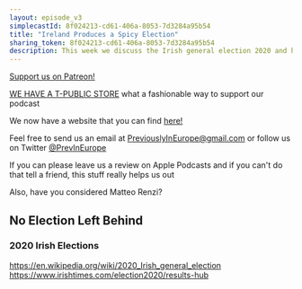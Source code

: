 ```yaml
---
layout: episode_v3
simplecastId: 8f024213-cd61-406a-8053-7d3284a95b54
title: "Ireland Produces a Spicy Election"
sharing_token: 8f024213-cd61-406a-8053-7d3284a95b54
description: This week we discuss the Irish general election 2020 and how a 2 party system has suddenly become 3 roughly equally popular parties... but all hovering below a quarter of the vote.
---
```


<p><a href="https://www.patreon.com/previouslyineurope">Support us on Patreon!</a></p><p><a href="https://www.teepublic.com/user/previneurope">WE HAVE A T-PUBLIC STORE</a> what a fashionable way to support our podcast</p><p>We now have a website that you can find <a href="http://previouslyineurope.eu/">here!</a></p><p>Feel free to send us an email at <a href="https://previouslyineurope@gmail.com">PreviouslyInEurope@gmail.com</a> or follow us on Twitter <a href="https://twitter.com/PrevInEurope">@PrevInEurope</a></p><p>If you can please leave us a review on Apple Podcasts and if you can't do that tell a friend, this stuff really helps us out</p><p>Also, have you considered Matteo Renzi?</p><h2>No Election Left Behind</h2><h3>2020 Irish Elections</h3><p><a href="https://en.wikipedia.org/wiki/2020_Irish_general_election">https://en.wikipedia.org/wiki/2020_Irish_general_election</a> <a href="https://www.irishtimes.com/election2020/results-hub">https://www.irishtimes.com/election2020/results-hub</a></p>

